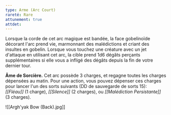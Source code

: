 ```yaml
---
type: Arme (Arc Court)
rareté: Rare
attunement: true
attdet:
---
```

Lorsque la corde de cet arc magique est bandée, la face gobelinoïde décorant l'arc prend vie, marmonnant des malédictions et criant des insultes en gobelin. Lorsque vous touchez une créature avec un jet d'attaque en utilisant cet arc, la cible prend 1d6 dégâts perçants supplémentaires si elle vous a infligé des dégâts depuis la fin de votre dernier tour.

**Âme de Sorcière.** Cet arc possède 3 charges, et regagne toutes les charges dépensées au matin. Pour une action, vous pouvez dépenser ces charges pour lancer l'un des sorts suivants (DD de sauvegarde de sorts 15): *[[Fléau]]* (1 charge), *[[Silence]]* (2 charges), ou *[[Malédiction Persistante]]* (3 charges).

![[Argh'yak Bow (Back).jpg]]